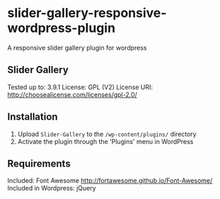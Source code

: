slider-gallery-responsive-wordpress-plugin
==========================================

A responsive slider gallery plugin for wordpress

Slider Gallery
------------------------------------------

Tested up to: 3.9.1
License: GPL (V2)
License URI: http://choosealicense.com/licenses/gpl-2.0/


Installation 
------------------------------------------
1. Upload `Slider-Gallery` to the `/wp-content/plugins/` directory
2. Activate the plugin through the \'Plugins\' menu in WordPress

Requirements
------------------------------------------
Included: Font Awesome http://fortawesome.github.io/Font-Awesome/
Included in Wordpress: jQuery


